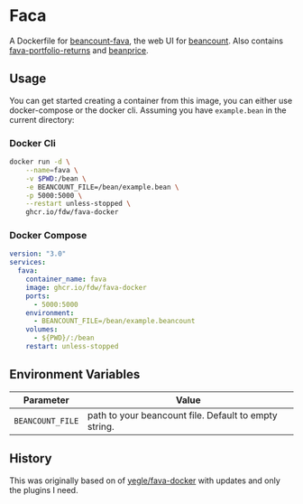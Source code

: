 # Faca
A Dockerfile for [beancount-fava](https://github.com/beancount/fava), the  web UI for [beancount](https://github.com/beancount/beancount).
Also contains [fava-portfolio-returns](https://github.com/andreasgerstmayr/fava-portfolio-returns) and [beanprice](https://github.com/beancount/beanprice).

## Usage
You can get started creating a container from this image, you can either use docker-compose or the docker cli.
Assuming you have `example.bean` in the current directory:

### Docker Cli

```bash
docker run -d \
    --name=fava \
    -v $PWD:/bean \
    -e BEANCOUNT_FILE=/bean/example.bean \
    -p 5000:5000 \
    --restart unless-stopped \
    ghcr.io/fdw/fava-docker
```

### Docker Compose

```yml
version: "3.0"
services:
  fava:
    container_name: fava
    image: ghcr.io/fdw/fava-docker
    ports:
      - 5000:5000
    environment:
      - BEANCOUNT_FILE=/bean/example.beancount
    volumes:
      - ${PWD}/:/bean
    restart: unless-stopped
```

## Environment Variables

| Parameter        | Value                                                 |
|------------------|-------------------------------------------------------|
| `BEANCOUNT_FILE` | path to your beancount file. Default to empty string. |

## History
This was originally based on of [yegle/fava-docker](https://github.com/yegle/fava-docker) with updates and only the plugins I need.
